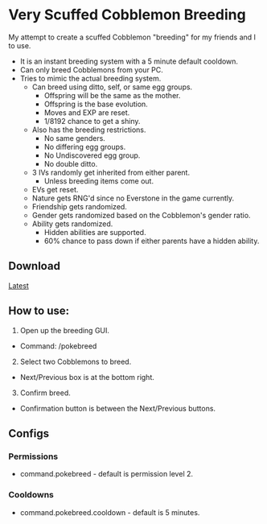 # Very Scuffed Cobblemon Breeding
My attempt to create a scuffed Cobblemon "breeding" for my friends and I to use.
- It is an instant breeding system with a 5 minute default cooldown.
- Can only breed Cobblemons from your PC.
- Tries to mimic the actual breeding system.
  - Can breed using ditto, self, or same egg groups.
    - Offspring will be the same as the mother.
    - Offspring is the base evolution.
    - Moves and EXP are reset.
    - 1/8192 chance to get a shiny.
  - Also has the breeding restrictions.
    - No same genders.
    - No differing egg groups.
    - No Undiscovered egg group.
    - No double ditto.
  - 3 IVs randomly get inherited from either parent.
    - Unless breeding items come out.
  - EVs get reset.
  - Nature gets RNG'd since no Everstone in the game currently.
  - Friendship gets randomized.
  - Gender gets randomized based on the Cobblemon's gender ratio.
  - Ability gets randomized.
    - Hidden abilities are supported.
    - 60% chance to pass down if either parents have a hidden ability.

## Download
[Latest](https://github.com/ThomasQTruong/VeryScuffedCobblemonBreeding/releases/tag/1.0.0)

## How to use:
1. Open up the breeding GUI.
  - Command: /pokebreed
2. Select two Cobblemons to breed.
  - Next/Previous box is at the bottom right.
3. Confirm breed.
  - Confirmation button is between the Next/Previous buttons.

## Configs
### Permissions
- command.pokebreed - default is permission level 2.
### Cooldowns
- command.pokebreed.cooldown - default is 5 minutes.

